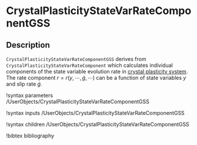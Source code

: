# CrystalPlasticityStateVarRateComponentGSS

## Description

`CrystalPlasticityStateVarRateComponentGSS` derives from `CrystalPlasticityStateVarRateComponent` which calculates individual components of the state variable evolution rate in [crystal plasticity system](FiniteStrainUObasedCP.md). The rate component $r = r(y,\cdots, \dot{g}, \cdots)$ can be a function of state variables $y$ and slip rate $\dot{g}$.  

!syntax parameters /UserObjects/CrystalPlasticityStateVarRateComponentGSS

!syntax inputs /UserObjects/CrystalPlasticityStateVarRateComponentGSS

!syntax children /UserObjects/CrystalPlasticityStateVarRateComponentGSS

!bibtex bibliography
